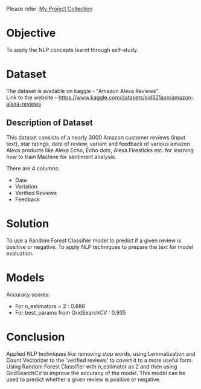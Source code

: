 Please refer: [My Project Collection](https://github.com/AswinBalamurugan/Machine_Learning_Projects/blob/main/README.md)

# Objective
To apply the NLP concepts learnt through self-study.

# Dataset
The dataset is available on kaggle - "Amazon Alexa Reviews".  
Link to the website - https://www.kaggle.com/datasets/sid321axn/amazon-alexa-reviews
## Description of Dataset
This dataset consists of a nearly 3000 Amazon customer reviews (input text), star ratings, date of review, variant and feedback of various amazon Alexa products like Alexa Echo, Echo dots, Alexa Firesticks etc. for learning how to train Machine for sentiment analysis.

There are 4 columns:
* Date
* Variation
* Verified Reviews
* Feedback

# Solution
To use a Random Forest Classifier model to predict if a given review is positive or negative. To apply NLP techniques to prepare the text for model evaluation.

# Models
Accuracy scores:
* For n_estimators = 2 : 0.886
* For best_params from GridSearchCV : 0.935

# Conclusion
Applied NLP techniques like removing stop words, using Lemmatization and Count Vectorizer to the 'verified reviews' to covert it to a more useful form. Using Random Forest Classifier with n_estimator as 2 and then using GridSearchCV to improve the accuracy of the model. This model can be used to predict whether a given review is positive or negative.
